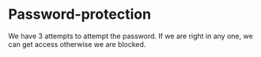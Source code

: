 # Password-protection
We have 3 attempts to attempt the password. If we are right in any one, we can get access otherwise we are blocked.
